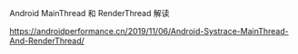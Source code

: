 Android  MainThread 和 RenderThread 解读

https://androidperformance.cn/2019/11/06/Android-Systrace-MainThread-And-RenderThread/